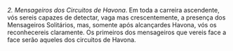 ﻿<I>2. Mensageiros dos Circuitos de Havona</I>. Em toda a carreira ascendente, vós sereis capazes de detectar, vaga mas crescentemente, a presença dos Mensageiros Solitários, mas, somente após alcançardes Havona, vós os reconhecereis claramente. Os primeiros dos mensageiros que vereis face a face serão aqueles dos circuitos de Havona.